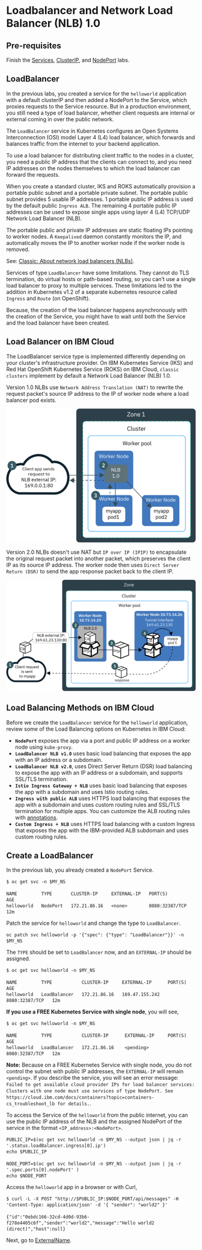 # Loadbalancer and Network Load Balancer (NLB) 1.0

## Pre-requisites

Finish the [Services](services.md), [ClusterIP](clusterip.md), and [NodePort](nodeport.md) labs.

## LoadBalancer

In the previous labs, you created a service for the `helloworld` application with a default clusterIP and then added a NodePort to the Service, which proxies requests to the Service resource. But in a production environment, you still need a type of load balancer, whether client requests are internal or external coming in over the public network. 

The `LoadBalancer` service in Kubernetes configures an Open Systems Interconnection (OSI) model Layer 4 (L4) load balancer, which forwards and balances traffic from the internet to your backend application.

To use a load balancer for distributing client traffic to the nodes in a cluster, you need a public IP address that the clients can connect to, and you need IP addresses on the nodes themselves to which the load balancer can forward the requests. 

When you create a standard cluster, IKS and ROKS automatically provision a portable public subnet and a portable private subnet. The portable public subnet provides 5 usable IP addresses. 1 portable public IP address is used by the default public `Ingress ALB`. The remaining 4 portable public IP addresses can be used to expose single apps using layer 4 (L4) TCP/UDP Network Load Balancer (NLB).

The portable public and private IP addresses are static floating IPs pointing to worker nodes. A `Keepalived` daemon  constantly monitors the IP, and automatically moves the IP to another worker node if the worker node is removed.  

See: [Classic: About network load balancers (NLBs)](https://cloud.ibm.com/docs/containers?topic=containers-loadbalancer-about#v1_planning).

Services of type `LoadBalancer` have some limitations. They cannot do TLS termination, do virtual hosts or path-based routing, so you can’t use a single load balancer to proxy to multiple services. These limitations led to the addition in Kubernetes v1.2 of a separate kubernetes resource called `Ingress` and `Route` (on OpenShift).

Because, the creation of the load balancer happens asynchronously with the creation of the Service, you might have to wait until both the Service and the load balancer have been created.

## Load Balancer on IBM Cloud

The LoadBalancer service type is implemented differently depending on your cluster's infrastructure provider. On IBM Kubernetes Service (IKS) and Red Hat OpenShift Kubernetes Service (ROKS) on IBM Cloud, `classic clusters` implement by default a Network Load Balancer (NLB) 1.0. 

Version 1.0 NLBs use `Network Address Translation (NAT)` to rewrite the request packet's source IP address to the IP of worker node where a load balancer pod exists. 

![NLB 1.0](images/ks_loadbalancer_nlb1.png)

Version 2.0 NLBs doesn't use NAT but `IP over IP (IPIP)` to encapsulate the original request packet into another packet, which preserves the client IP as its source IP address. The worker node then uses `Direct Server Return (DSR)` to send the app response packet back to the client IP.

![NLB 2.0](images/ks_loadbalancer_nlb2.png)

## Load Balancing Methods on IBM Cloud

Before we create the `LoadBalancer` service for the `helloworld` application, review some of the Load Balancing options on Kubernetes in IBM Cloud:

- **`NodePort`** exposes the app via a port and public IP address on a worker node using `kube-proxy`.
- **`LoadBalancer NLB v1.0`** uses basic load balancing that exposes the app with an IP address or a subdomain.
- **`LoadBalancer NLB v2.0`**, uses Direct Server Return (DSR) load balancing to expose the app with an IP address or a subdomain, and supports SSL/TLS termination.
- **`Istio Ingress Gateway + NLB`** uses basic load balancing that exposes the app with a subdomain and uses Istio routing rules.
- **`Ingress with public ALB`** uses HTTPS load balancing that exposes the app with a subdomain and uses custom routing rules and SSL/TLS termination for multiple apps. You can customize the ALB routing rules with [annotations](https://cloud.ibm.com/docs/containers?topic=containers-ingress_annotation).
- **`Custom Ingress + NLB`** uses HTTPS load balancing with a custom Ingress that exposes the app with the IBM-provided ALB subdomain and uses custom routing rules.

## Create a LoadBalancer

In the previous lab, you already created a `NodePort` Service. 

```
$ oc get svc -n $MY_NS

NAME         TYPE       CLUSTER-IP     EXTERNAL-IP   PORT(S)          AGE
helloworld   NodePort   172.21.86.16   <none>        8080:32387/TCP   12m
```

Patch the service for `helloworld` and change the type to `LoadBalancer`.

```
oc patch svc helloworld -p '{"spec": {"type": "LoadBalancer"}}' -n $MY_NS
```

The `TYPE` should be set to `LoadBalancer` now, and an `EXTERNAL-IP` should be assigned.

```
$ oc get svc helloworld -n $MY_NS

NAME         TYPE           CLUSTER-IP     EXTERNAL-IP      PORT(S)          AGE
helloworld   LoadBalancer   172.21.86.16   169.47.155.242   8080:32387/TCP   12m
```

**If you use a FREE Kubernetes Service with single node**, you will see,

```
$ oc get svc helloworld -n $MY_NS

NAME         TYPE           CLUSTER-IP      EXTERNAL-IP     PORT(S)          AGE
helloworld   LoadBalancer   172.21.86.16    <pending>       8080:32387/TCP   12m
```

**Note:** Because on a FREE Kubernetes Service with single node, you do not control the subnet with public IP addresses, the `EXTERNAL-IP` will remain `<pending>`. If you describe the service, you will see an error message: `Failed to get available cloud provider IPs for load balancer services: Clusters with one node must use services of type NodePort. See https://cloud.ibm.com/docs/containers?topic=containers-cs_troubleshoot_lb for details.`.

To access the Service of the `helloworld` from the public internet, you can use the public IP address of the NLB and the assigned NodePort of the service in the format `<IP_address>:<NodePort>`.

```
PUBLIC_IP=$(oc get svc helloworld -n $MY_NS --output json | jq -r '.status.loadBalancer.ingress[0].ip')
echo $PUBLIC_IP

NODE_PORT=$(oc get svc helloworld -n $MY_NS --output json | jq -r '.spec.ports[0].nodePort' )
echo $NODE_PORT
```

Access the `helloworld` app in a browser or with Curl,

```
$ curl -L -X POST "http://$PUBLIC_IP:$NODE_PORT/api/messages" -H 'Content-Type: application/json' -d '{ "sender": "world2" }'

{"id":"0ebdc166-32cd-4d0d-93b6-f278e4405c6f","sender":"world2","message":"Hello world2 (direct)","host":null}
```

Next, go to [ExternalName](externalname.md).
